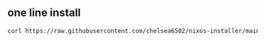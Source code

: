 ## one line install
```bash
curl https://raw.githubusercontent.com/chelsea6502/nixos-installer/main/install.sh | sudo bash
```
